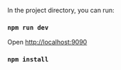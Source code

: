 In the project directory, you can run:

### `npm run dev`
Open [http://localhost:9090](http://localhost:9090)

### `npm install`

